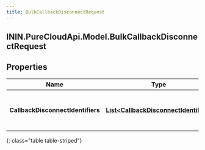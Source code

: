 ```yaml
---
title: BulkCallbackDisconnectRequest
---
```

## ININ.PureCloudApi.Model.BulkCallbackDisconnectRequest

## Properties

|Name | Type | Description | Notes|
|------------ | ------------- | ------------- | -------------|
| **CallbackDisconnectIdentifiers** | [**List&lt;CallbackDisconnectIdentifier&gt;**](CallbackDisconnectIdentifier.html) | The list of requests to disconnect callbacks in bulk | |
{: class="table table-striped"}



